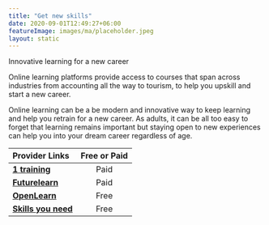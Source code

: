 ```yaml
---
title: "Get new skills"
date: 2020-09-01T12:49:27+06:00
featureImage: images/ma/placeholder.jpeg
layout: static
---
```


Innovative learning for a new career

Online learning platforms provide access to courses that span across industries from accounting all the way to tourism, to help you upskill and start a new career.

Online learning can be a be modern and innovative way to keep learning and help you retrain for a new career. As adults, it can be all too easy to forget that learning remains important but staying open to new experiences can help you into your dream career regardless of age.

| Provider Links      | Free or Paid  |  
| :-----------          | :--------------:      |  
| [**1 training**](https://www.1training.org/) | Paid | 
| [**Futurelearn**](https://www.futurelearn.com/microcredentials) | Paid | 
| [**OpenLearn**](https://www.open.edu/openlearn/) | Free | 
| [**Skills you need**](https://www.skillsyouneed.com/learning-skills.html) | Free | 
  

<br/><br/>






